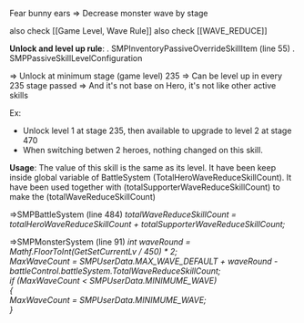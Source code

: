 Fear bunny ears => Decrease monster wave by stage

also check [[Game Level, Wave Rule]]
also check [[WAVE_REDUCE]]

**Unlock and level up rule**:
. SMPInventoryPassiveOverrideSkillItem (line 55)
. SMPPassiveSkillLevelConfiguration

=> Unlock at minimum stage (game level) 235
=> Can be level up in every 235 stage passed
=> And it's not base on Hero, it's not like other active skills

Ex: 
- Unlock level 1 at stage 235, then available to upgrade to level 2 at stage 470
- When switching betwen 2 heroes, nothing changed on this skill.


**Usage**:
The value of this skill is the same as its level. It have been keep inside global variable of BattleSystem (TotalHeroWaveReduceSkillCount). It have been used together with (totalSupporterWaveReduceSkillCount) to make the (totalWaveReduceSkillCount)

=>SMPBattleSystem (line 484)
*totalWaveReduceSkillCount = totalHeroWaveReduceSkillCount + totalSupporterWaveReduceSkillCount;*

=>SMPMonsterSystem (line 91)
*int waveRound = Mathf.FloorToInt(GetSetCurrentLv / 450) * 2;  
MaxWaveCount = SMPUserData.MAX_WAVE_DEFAULT + waveRound - battleControl.battleSystem.TotalWaveReduceSkillCount;  
if (MaxWaveCount < SMPUserData.MINIMUME_WAVE)  
{  
   MaxWaveCount = SMPUserData.MINIMUME_WAVE;  
}*


